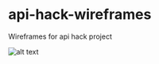# api-hack-wireframes
Wireframes for api hack project

![alt text](api-hack-wireframes/image1.jpeg)
